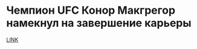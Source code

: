 # Чемпион UFC Конор Макгрегор намекнул на завершение карьеры



[LINK](https://varlamov.ru/1650109.html)